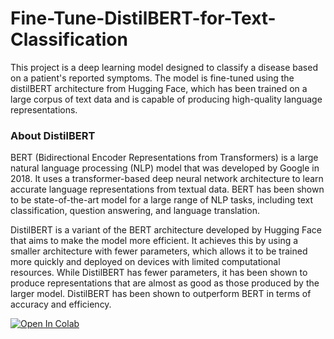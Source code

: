 # Fine-Tune-DistilBERT-for-Text-Classification

This project is a deep learning model designed to classify a disease based on a patient's reported symptoms. The model is fine-tuned using the distilBERT architecture from Hugging Face, which has been trained on a large corpus of text data and is capable of producing high-quality language representations.

### About DistilBERT

BERT (Bidirectional Encoder Representations from Transformers) is a large natural language processing (NLP) model that was developed by Google in 2018. It uses a transformer-based deep neural network architecture to learn accurate language representations from textual data. BERT has been shown to be state-of-the-art model for a large range of NLP tasks, including text classification, question answering, and language translation.

DistilBERT is a variant of the BERT architecture developed by Hugging Face that aims to make the model more efficient. It achieves this by using a smaller architecture with fewer parameters, which allows it to be trained more quickly and deployed on devices with limited computational resources. While DistilBERT has fewer parameters, it has been shown to produce representations that are almost as good as those produced by the larger model. DistilBERT has been shown to outperform BERT in terms of accuracy and efficiency.

[![Open In Colab](https://colab.research.google.com/assets/colab-badge.svg)](https://colab.research.google.com/github/danplotkin/Fine-Tune-DistilBERT-for-Text-Classification/blob/main/symptom2disease.ipynb)


